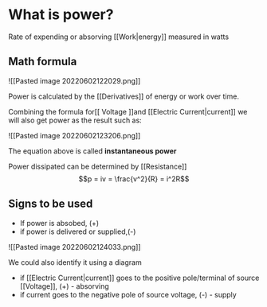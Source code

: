 
# What is power?

Rate of expending or absorving [[Work|energy]] measured in watts


## Math formula

![[Pasted image 20220602122029.png]]

Power is calculated by the [[Derivatives]] of energy or work over time.

Combining the formula for[[ Voltage ]]and  [[Electric Current|current]] we will also get power as the result such as:

![[Pasted image 20220602123206.png]]

The equation above is called **instantaneous power**

Power dissipated can be determined by [[Resistance]]
 $$p = iv = \frac{v^2}{R} = i^2R$$
## Signs to be used
- If power is absobed, (+)
- if power is delivered or supplied,(-)

![[Pasted image 20220602124033.png]]

We could also identify it using a diagram
- if [[Electric Current|current]] goes to the positive pole/terminal of source [[Voltage]], (+) - absorving
- if current goes to the negative pole of source voltage, (-) - supply
